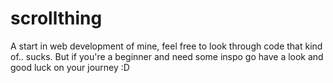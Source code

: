 # scrollthing
A start in web development of mine, feel free to look through code that kind of.. sucks. But if you're a beginner and need some inspo go have a look and good luck on your journey :D

